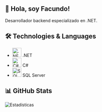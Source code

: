 ## 👋 Hola, soy Facundo!
Desarrollador backend especializado en .NET.

## 🛠️ Technologies & Languages
- <img src="https://cdn.jsdelivr.net/npm/simple-icons@latest/icons/dotnet.svg" alt=".NET" width="30" height="30"> .NET
- <img src="https://cdn.jsdelivr.net/npm/simple-icons@latest/icons/csharp.svg" alt="C#" width="30" height="30"> C#
- <img src="https://cdn.jsdelivr.net/npm/simple-icons@latest/icons/microsoftsqlserver.svg" alt="SQL Server" width="30" height="30"> SQL Server

## 📊 GitHub Stats
![Estadísticas](https://github-readme-stats.vercel.app/api?username=facundoloureiro&show_icons=true&theme=dark)
